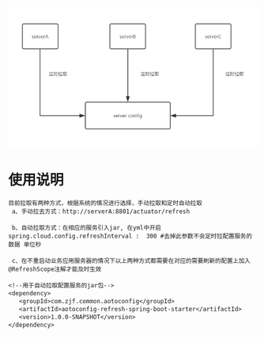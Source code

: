 ![image](https://github.com/zjf2671/harry_cloud/blob/master/doc/image/config-image.jpg)

# 使用说明

```
目前拉取有两种方式，根据系统的情况进行选择，手动拉取和定时自动拉取
 a、手动拉去方式：http://serverA:8801/actuator/refresh 

 b、自动拉取方式：在相应的服务引入jar, 在yml中开启spring.cloud.config.refreshInterval :  300 #去掉此参数不会定时拉配置服务的数据 单位秒

 c、在不重启动业务应用服务器的情况下以上两种方式都需要在对应的需要刷新的配置上加入@RefreshScope注解才能及时生效

<!--用于自动拉取配置服务的jar包-->
<dependency>
   <groupId>com.zjf.common.aotoconfig</groupId>
   <artifactId>aotoconfig-refresh-spring-boot-starter</artifactId>
   <version>1.0.0-SNAPSHOT</version>
</dependency>
```

